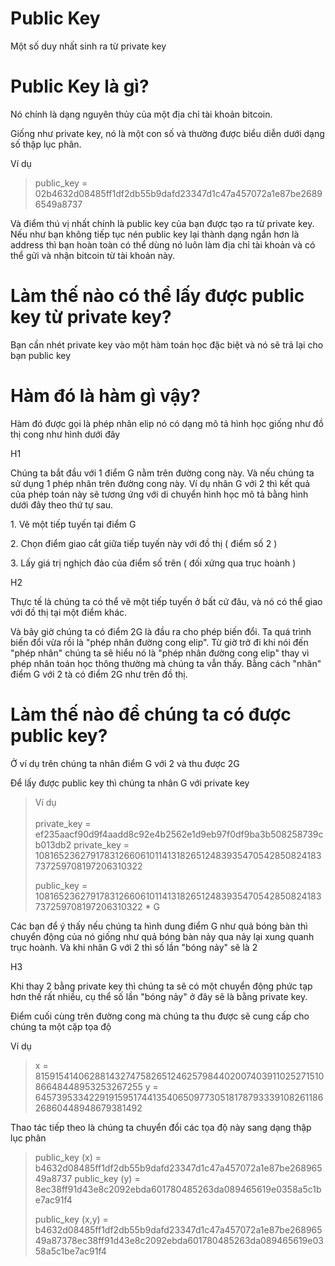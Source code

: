 
# Public Key

Một số duy nhất sinh ra từ private key

# Public Key là gì?

Nó chính là dạng nguyên thủy của một địa chỉ tài khoản bitcoin.

Giống như private key, nó là một con số và thường được biểu diễn dưới dạng số thập lục phân.

Ví dụ

> public_key  = 02b4632d08485ff1df2db55b9dafd23347d1c47a457072a1e87be26896549a8737

Và điểm thú vị nhất chính là public key của bạn được tạo ra từ private key. Nếu như bạn không tiếp tục nén public key lại thành dạng ngắn hơn là address thì bạn hoàn toàn có thể dùng nó luôn làm địa chỉ tài khoản và có thể gửi và nhận bitcoin từ tài khoản này.

# Làm thế nào có thể lấy được public key từ private key?

Bạn cần nhét private key vào một hàm toán học đặc biệt và nó sẽ trả lại cho bạn public key

# Hàm đó là hàm gì vậy?

Hàm đó được gọi là phép nhân elip nó có  dạng mô tả hình học giống như đồ thị cong như hình dưới đây

H1

Chúng ta bắt đầu với 1 điểm G nằm trên đường cong này. Và nếu chúng ta sử dụng 1 phép nhân trên đường cong này.  Ví dụ nhân G với 2 thì kết quả của phép toán này sẽ tương ứng với di chuyển hình học mô tả bằng hình dưới đây theo thứ tự sau.

1\. Vẽ một tiếp tuyến tại điểm G

2\. Chọn điểm giao cắt giữa tiếp tuyến này với đồ thị ( điểm số 2 )

3\.  Lấy giá trị nghịch đảo của điểm số  trên ( đối xứng qua trục hoành )

H2

Thực tế là chúng ta có thể vẽ một tiếp tuyến ở bất cứ đâu, và nó có thể giao với đồ thị tại một điểm khác.

Và bây giờ chúng ta có điểm 2G là đầu ra cho phép biến đổi.  Ta quá trình biến đổi vừa rồi là "phép nhân đường cong elip".  Từ giờ trở đi khi nói đến "phép nhân" chúng ta sẽ hiểu nó là "phép nhân đường cong elip" thay vì phép nhân toán học thông thường mà chúng ta vẫn thấy. Bằng cách "nhân" điểm G với 2 tà có điểm 2G như trên đồ thị.

# Làm thế nào để chúng ta có được public key?

Ở ví dụ trên chúng ta nhân điểm G với 2 và thu được 2G

Để lấy được public key thì chúng ta nhân G với private key

> Ví dụ\
> \
> private_key = ef235aacf90d9f4aadd8c92e4b2562e1d9eb97f0df9ba3b508258739cb013db2
> private_key = 108165236279178312660610114131826512483935470542850824183737259708197206310322
> 
> public_key  = 108165236279178312660610114131826512483935470542850824183737259708197206310322 \* G

Các bạn để ý thấy nếu chúng ta hình dung điểm G như quả bóng bàn thì chuyển động của nó giống như quả bóng bàn nảy qua nảy lại xung quanh trục hoành. Và khi nhân G với 2 thì số lần "bóng nảy" sẽ là 2

H3

Khi thay 2 bằng private key thì chúng ta sẽ có một chuyển động phức tạp hơn thế rất nhiều, cụ thể số lần "bóng nảy" ở đây sẽ là bằng private key.

Điểm cuối cùng trên đường cong mà chúng ta thu được sẽ cung cấp cho chúng ta một cặp tọa độ 

Ví dụ

> x = 81591541406288143274758265124625798440200740391102527151086648448953253267255
> y = 64573953342291915951744135406509773051817879333910826118626860448948679381492

Thao tác tiếp theo là chúng ta chuyển đổi các tọa độ này sang dạng thập lục phân

> public_key (x) = b4632d08485ff1df2db55b9dafd23347d1c47a457072a1e87be26896549a8737
> public_key (y) = 8ec38ff91d43e8c2092ebda601780485263da089465619e0358a5c1be7ac91f4
> 
> public_key (x,y) = b4632d08485ff1df2db55b9dafd23347d1c47a457072a1e87be26896549a87378ec38ff91d43e8c2092ebda601780485263da089465619e0358a5c1be7ac91f4
